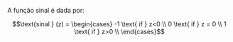---
---

A função sinal é dada por:

  $$\text{sinal } (z) = \begin{cases} -1 \text{ if } z<0 \\ 0 \text{ if } z = 0 \\ 1 \text{ if } z>0 \\ \end{cases}$$